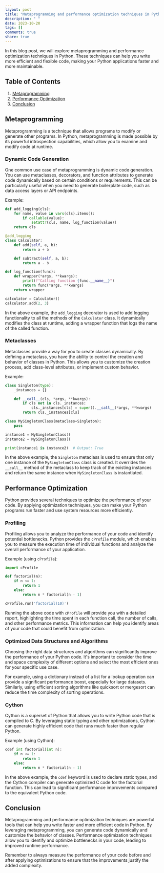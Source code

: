 ```yaml
---
layout: post
title: "Metaprogramming and performance optimization techniques in Python"
description: " "
date: 2023-10-20
tags: []
comments: true
share: true
---
```


In this blog post, we will explore metaprogramming and performance optimization techniques in Python. These techniques can help you write more efficient and flexible code, making your Python applications faster and more maintainable.

## Table of Contents
1. [Metaprogramming](#metaprogramming)
2. [Performance Optimization](#performance-optimization)
3. [Conclusion](#conclusion)

## <a name="metaprogramming"></a>Metaprogramming

Metaprogramming is a technique that allows programs to modify or generate other programs. In Python, metaprogramming is made possible by its powerful introspection capabilities, which allow you to examine and modify code at runtime.

### Dynamic Code Generation

One common use case of metaprogramming is dynamic code generation. You can use metaclasses, decorators, and function attributes to generate code dynamically based on certain conditions or requirements. This can be particularly useful when you need to generate boilerplate code, such as data access layers or API endpoints.

Example:

```python
def add_logging(cls):
    for name, value in vars(cls).items():
        if callable(value):
            setattr(cls, name, log_function(value))
    return cls

@add_logging
class Calculator:
    def add(self, a, b):
        return a + b

    def subtract(self, a, b):
        return a - b

def log_function(func):
    def wrapper(*args, **kwargs):
        print(f"Calling function {func.__name__}")
        return func(*args, **kwargs)
    return wrapper

calculator = Calculator()
calculator.add(2, 3)
```

In the above example, the `add_logging` decorator is used to add logging functionality to all the methods of the `Calculator` class. It dynamically modifies the class at runtime, adding a wrapper function that logs the name of the called function.

### Metaclasses

Metaclasses provide a way for you to create classes dynamically. By defining a metaclass, you have the ability to control the creation and behavior of classes in Python. This allows you to customize the creation process, add class-level attributes, or implement custom behavior.

Example:

```python
class Singleton(type):
    _instances = {}

    def __call__(cls, *args, **kwargs):
        if cls not in cls._instances:
            cls._instances[cls] = super().__call__(*args, **kwargs)
        return cls._instances[cls]

class MySingletonClass(metaclass=Singleton):
    pass

instance1 = MySingletonClass()
instance2 = MySingletonClass()

print(instance1 is instance2)  # Output: True
```

In the above example, the `Singleton` metaclass is used to ensure that only one instance of the `MySingletonClass` class is created. It overrides the `__call__` method of the metaclass to keep track of the existing instances and return the same instance when `MySingletonClass` is instantiated.

## <a name="performance-optimization"></a>Performance Optimization

Python provides several techniques to optimize the performance of your code. By applying optimization techniques, you can make your Python programs run faster and use system resources more efficiently.

### Profiling

Profiling allows you to analyze the performance of your code and identify potential bottlenecks. Python provides the `cProfile` module, which enables you to measure the execution time of individual functions and analyze the overall performance of your application.

Example (using `cProfile`):

```python
import cProfile

def factorial(n):
    if n <= 1:
        return 1
    else:
        return n * factorial(n - 1)

cProfile.run('factorial(10)')
```

Running the above code with `cProfile` will provide you with a detailed report, highlighting the time spent in each function call, the number of calls, and other performance metrics. This information can help you identify areas of your code that could benefit from optimization.

### Optimized Data Structures and Algorithms

Choosing the right data structures and algorithms can significantly improve the performance of your Python code. It's important to consider the time and space complexity of different options and select the most efficient ones for your specific use case.

For example, using a dictionary instead of a list for a lookup operation can provide a significant performance boost, especially for large datasets. Similarly, using efficient sorting algorithms like quicksort or mergesort can reduce the time complexity of sorting operations.

### Cython

Cython is a superset of Python that allows you to write Python code that is compiled to C. By leveraging static typing and other optimizations, Cython can generate highly efficient code that runs much faster than regular Python.

Example (using Cython):

```python
cdef int factorial(int n):
    if n <= 1:
        return 1
    else:
        return n * factorial(n - 1)
```

In the above example, the `cdef` keyword is used to declare static types, and the Cython compiler can generate optimized C code for the factorial function. This can lead to significant performance improvements compared to the equivalent Python code.

## <a name="conclusion"></a>Conclusion

Metaprogramming and performance optimization techniques are powerful tools that can help you write faster and more efficient code in Python. By leveraging metaprogramming, you can generate code dynamically and customize the behavior of classes. Performance optimization techniques allow you to identify and optimize bottlenecks in your code, leading to improved runtime performance.

Remember to always measure the performance of your code before and after applying optimizations to ensure that the improvements justify the added complexity.
